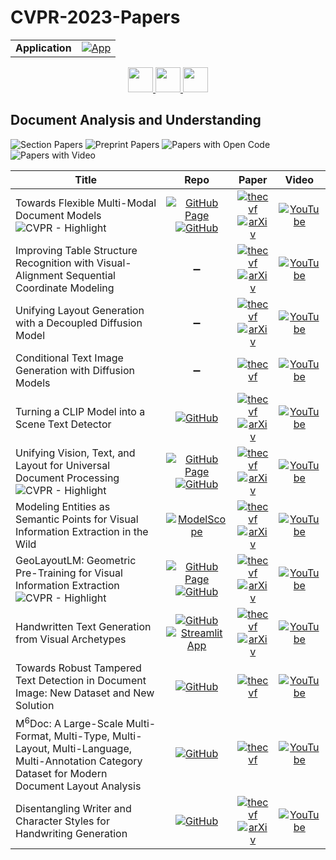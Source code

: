# CVPR-2023-Papers

<table>
    <tr>
        <td><strong>Application</strong></td>
        <td>
            <a href="https://huggingface.co/spaces/DmitryRyumin/NewEraAI-Papers" style="float:left;">
                <img src="https://img.shields.io/badge/🤗-NewEraAI--Papers-FFD21F.svg" alt="App" />
            </a>
        </td>
    </tr>
</table>

<div align="center">
  <a href="https://github.com/DmitryRyumin/CVPR-2023-Papers/blob/main/sections/2023/main/embodied-vision-active-agents-simulation.md">
    <img src="https://cdn.jsdelivr.net/gh/DmitryRyumin/NewEraAI-Papers@main/images/left.svg" width="40" alt="" />
  </a>
  <a href="https://github.com/DmitryRyumin/CVPR-2023-Papers/">
    <img src="https://cdn.jsdelivr.net/gh/DmitryRyumin/NewEraAI-Papers@main/images/home.svg" width="40" alt="" />
  </a>
  <a href="https://github.com/DmitryRyumin/CVPR-2023-Papers/blob/main/sections/2023/main/machine-learning-other-than-deep-learning.md">
    <img src="https://cdn.jsdelivr.net/gh/DmitryRyumin/NewEraAI-Papers@main/images/right.svg" width="40" alt="" />
  </a>
</div>

## Document Analysis and Understanding

![Section Papers](https://img.shields.io/badge/Section%20Papers-12-42BA16) ![Preprint Papers](https://img.shields.io/badge/Preprint%20Papers-9-b31b1b) ![Papers with Open Code](https://img.shields.io/badge/Papers%20with%20Open%20Code-9-1D7FBF) ![Papers with Video](https://img.shields.io/badge/Papers%20with%20Video-12-FF0000)

| **Title** | **Repo** | **Paper** | **Video** |
|-----------|:--------:|:---------:|:---------:|
| Towards Flexible Multi-Modal Document Models <br /> ![CVPR - Highlight](https://img.shields.io/badge/CVPR-Highlight-FFFF00) | [![GitHub Page](https://img.shields.io/badge/GitHub-Page-159957.svg)](https://cyberagentailab.github.io/flex-dm/) <br /> [![GitHub](https://img.shields.io/github/stars/CyberAgentAILab/flex-dm?style=flat)](https://github.com/CyberAgentAILab/flex-dm) | [![thecvf](https://img.shields.io/badge/pdf-thecvf-7395C5.svg)](https://openaccess.thecvf.com/content/CVPR2023/papers/Inoue_Towards_Flexible_Multi-Modal_Document_Models_CVPR_2023_paper.pdf) <br /> [![arXiv](https://img.shields.io/badge/arXiv-2303.18248-b31b1b.svg)](http://arxiv.org/abs/2303.18248) | [![YouTube](https://img.shields.io/badge/YouTube-%23FF0000.svg?style=for-the-badge&logo=YouTube&logoColor=white)](https://www.youtube.com/watch?v=byUtRi_Yrc8) |
| Improving Table Structure Recognition with Visual-Alignment Sequential Coordinate Modeling | :heavy_minus_sign: | [![thecvf](https://img.shields.io/badge/pdf-thecvf-7395C5.svg)](https://openaccess.thecvf.com/content/CVPR2023/papers/Huang_Improving_Table_Structure_Recognition_With_Visual-Alignment_Sequential_Coordinate_Modeling_CVPR_2023_paper.pdf) <br /> [![arXiv](https://img.shields.io/badge/arXiv-2303.06949-b31b1b.svg)](http://arxiv.org/abs/2303.06949) | [![YouTube](https://img.shields.io/badge/YouTube-%23FF0000.svg?style=for-the-badge&logo=YouTube&logoColor=white)](https://www.youtube.com/watch?v=Onf5En9AI30) |
| Unifying Layout Generation with a Decoupled Diffusion Model | :heavy_minus_sign: | [![thecvf](https://img.shields.io/badge/pdf-thecvf-7395C5.svg)](https://openaccess.thecvf.com/content/CVPR2023/papers/Hui_Unifying_Layout_Generation_With_a_Decoupled_Diffusion_Model_CVPR_2023_paper.pdf) <br /> [![arXiv](https://img.shields.io/badge/arXiv-2303.05049-b31b1b.svg)](http://arxiv.org/abs/2303.05049) | [![YouTube](https://img.shields.io/badge/YouTube-%23FF0000.svg?style=for-the-badge&logo=YouTube&logoColor=white)](https://www.youtube.com/watch?v=zXGBvHt8v80) |
| Conditional Text Image Generation with Diffusion Models | :heavy_minus_sign: | [![thecvf](https://img.shields.io/badge/pdf-thecvf-7395C5.svg)](https://openaccess.thecvf.com/content/CVPR2023/papers/Zhu_Conditional_Text_Image_Generation_With_Diffusion_Models_CVPR_2023_paper.pdf) | [![YouTube](https://img.shields.io/badge/YouTube-%23FF0000.svg?style=for-the-badge&logo=YouTube&logoColor=white)](https://www.youtube.com/watch?v=G09Hf7on4oc) |
| Turning a CLIP Model into a Scene Text Detector | [![GitHub](https://img.shields.io/github/stars/wenwenyu/TCM?style=flat)](https://github.com/wenwenyu/TCM) | [![thecvf](https://img.shields.io/badge/pdf-thecvf-7395C5.svg)](https://openaccess.thecvf.com/content/CVPR2023/papers/Yu_Turning_a_CLIP_Model_Into_a_Scene_Text_Detector_CVPR_2023_paper.pdf) <br /> [![arXiv](https://img.shields.io/badge/arXiv-2302.14338-b31b1b.svg)](http://arxiv.org/abs/2302.14338) | [![YouTube](https://img.shields.io/badge/YouTube-%23FF0000.svg?style=for-the-badge&logo=YouTube&logoColor=white)](https://www.youtube.com/watch?v=-xy5MkHtADc) |
| Unifying Vision, Text, and Layout for Universal Document Processing <br /> ![CVPR - Highlight](https://img.shields.io/badge/CVPR-Highlight-FFFF00) | [![GitHub Page](https://img.shields.io/badge/GitHub-Page-159957.svg?style=flat)](https://github.com/microsoft/i-Code/tree/main/i-Code-Doc) <br /> [![GitHub](https://img.shields.io/github/stars/microsoft/i-Code?style=flat)](https://github.com/microsoft/i-Code) | [![thecvf](https://img.shields.io/badge/pdf-thecvf-7395C5.svg)](https://openaccess.thecvf.com/content/CVPR2023/papers/Tang_Unifying_Vision_Text_and_Layout_for_Universal_Document_Processing_CVPR_2023_paper.pdf) <br /> [![arXiv](https://img.shields.io/badge/arXiv-2212.02623-b31b1b.svg)](http://arxiv.org/abs/2212.02623) | [![YouTube](https://img.shields.io/badge/YouTube-%23FF0000.svg?style=for-the-badge&logo=YouTube&logoColor=white)](https://www.youtube.com/watch?v=d3J5opFgiDE) |
| Modeling Entities as Semantic Points for Visual Information Extraction in the Wild | [![ModelScope](https://img.shields.io/badge/ModelScope-Active-green)](https://www.modelscope.cn/datasets/damo/SIBR/summary) | [![thecvf](https://img.shields.io/badge/pdf-thecvf-7395C5.svg)](https://openaccess.thecvf.com/content/CVPR2023/papers/Yang_Modeling_Entities_As_Semantic_Points_for_Visual_Information_Extraction_in_CVPR_2023_paper.pdf) <br /> [![arXiv](https://img.shields.io/badge/arXiv-2303.13095-b31b1b.svg)](http://arxiv.org/abs/2303.13095) | [![YouTube](https://img.shields.io/badge/YouTube-%23FF0000.svg?style=for-the-badge&logo=YouTube&logoColor=white)](https://www.youtube.com/watch?v=vRlErNSMsQ0) |
| GeoLayoutLM: Geometric Pre-Training for Visual Information Extraction <br /> ![CVPR - Highlight](https://img.shields.io/badge/CVPR-Highlight-FFFF00) | [![GitHub Page](https://img.shields.io/badge/GitHub-Page-159957.svg?style=flat)](https://github.com/AlibabaResearch/AdvancedLiterateMachinery/tree/main/DocumentUnderstanding/GeoLayoutLM) <br /> [![GitHub](https://img.shields.io/github/stars/AlibabaResearch/AdvancedLiterateMachinery?style=flat)](https://github.com/AlibabaResearch/AdvancedLiterateMachinery) | [![thecvf](https://img.shields.io/badge/pdf-thecvf-7395C5.svg)](https://openaccess.thecvf.com/content/CVPR2023/papers/Luo_GeoLayoutLM_Geometric_Pre-Training_for_Visual_Information_Extraction_CVPR_2023_paper.pdf) <br /> [![arXiv](https://img.shields.io/badge/arXiv-2304.10759-b31b1b.svg)](http://arxiv.org/abs/2304.10759) | [![YouTube](https://img.shields.io/badge/YouTube-%23FF0000.svg?style=for-the-badge&logo=YouTube&logoColor=white)](https://www.youtube.com/watch?v=qsGkp29mdgo) |
| Handwritten Text Generation from Visual Archetypes | [![GitHub](https://img.shields.io/github/stars/aimagelab/VATr?style=flat)](https://github.com/aimagelab/VATr) <br /> [![Streamlit App](https://img.shields.io/badge/Streamlit-Open%20App-blue)](https://vatr-demo.streamlit.app/) | [![thecvf](https://img.shields.io/badge/pdf-thecvf-7395C5.svg)](https://openaccess.thecvf.com/content/CVPR2023/papers/Pippi_Handwritten_Text_Generation_From_Visual_Archetypes_CVPR_2023_paper.pdf) <br /> [![arXiv](https://img.shields.io/badge/arXiv-2303.15269-b31b1b.svg)](http://arxiv.org/abs/2303.15269) | [![YouTube](https://img.shields.io/badge/YouTube-%23FF0000.svg?style=for-the-badge&logo=YouTube&logoColor=white)](https://www.youtube.com/watch?v=WjgJX3lG4qQ) |
| Towards Robust Tampered Text Detection in Document Image: New Dataset and New Solution | [![GitHub](https://img.shields.io/github/stars/qcf-568/DocTamper?style=flat)](https://github.com/qcf-568/DocTamper) | [![thecvf](https://img.shields.io/badge/pdf-thecvf-7395C5.svg)](https://openaccess.thecvf.com/content/CVPR2023/papers/Qu_Towards_Robust_Tampered_Text_Detection_in_Document_Image_New_Dataset_CVPR_2023_paper.pdf) | [![YouTube](https://img.shields.io/badge/YouTube-%23FF0000.svg?style=for-the-badge&logo=YouTube&logoColor=white)](https://www.youtube.com/watch?v=Slf1OF4vGdo) |
| M<sup>6</sup>Doc: A Large-Scale Multi-Format, Multi-Type, Multi-Layout, Multi-Language, Multi-Annotation Category Dataset for Modern Document Layout Analysis | [![GitHub](https://img.shields.io/github/stars/HCIILAB/M6Doc?style=flat)](https://github.com/HCIILAB/M6Doc) | [![thecvf](https://img.shields.io/badge/pdf-thecvf-7395C5.svg)](https://openaccess.thecvf.com/content/CVPR2023/papers/Cheng_M6Doc_A_Large-Scale_Multi-Format_Multi-Type_Multi-Layout_Multi-Language_Multi-Annotation_Category_Dataset_CVPR_2023_paper.pdf) | [![YouTube](https://img.shields.io/badge/YouTube-%23FF0000.svg?style=for-the-badge&logo=YouTube&logoColor=white)](https://www.youtube.com/watch?v=ieWACpWL8WM) |
| Disentangling Writer and Character Styles for Handwriting Generation | [![GitHub](https://img.shields.io/github/stars/dailenson/SDT?style=flat)](https://github.com/dailenson/SDT) | [![thecvf](https://img.shields.io/badge/pdf-thecvf-7395C5.svg)](https://openaccess.thecvf.com/content/CVPR2023/papers/Dai_Disentangling_Writer_and_Character_Styles_for_Handwriting_Generation_CVPR_2023_paper.pdf) <br /> [![arXiv](https://img.shields.io/badge/arXiv-2303.14736-b31b1b.svg)](http://arxiv.org/abs/2303.14736) | [![YouTube](https://img.shields.io/badge/YouTube-%23FF0000.svg?style=for-the-badge&logo=YouTube&logoColor=white)](https://www.youtube.com/watch?v=mKbYLEwa4dI) |
